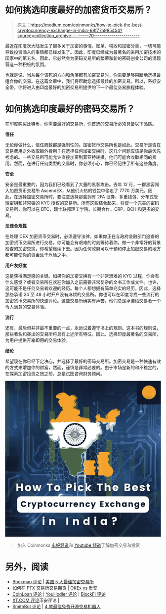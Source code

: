 # 如何挑选印度最好的加密货币交易所？

> 原文：<https://medium.com/coinmonks/how-to-pick-the-best-cryptocurrency-exchange-in-india-68f77a985454?source=collection_archive---------70----------------------->

最近在印度次大陆发生了很多关于加密的事情。账单、税收和加密分类，一切可能导致投资涌入的事情都已经发生了。因此，印度已经成为最著名的采用加密技术的国家中的第五名。因此，它必然会为密码交易所的繁荣和新的密码创业公司的涌现营造一种积极的氛围。

也就是说，当从每个该死的方向和角落都有加密交易时，你需要足够果断地选择最适合你的交易。在这篇文章中，我们将帮助您选择最佳的加密交易。所以，系好安全带，你将进入由印度最好的加密交易所提供的下一个最佳交易旅程体验。

# 如何挑选印度最好的密码交易所？

在印度购买比特币，你需要最好的交易所，你首选的交易所必须具备以下品质。

**信任**

无论你做什么，信任商数都是强制性的。加密货币交易所也是如此。交易所是否在交易费用之外收取额外费用？在选择任何加密交换时，这几个问题应该是你最优先考虑的。一些交易所可能允许直接加密到菲亚特转换，他们可能会收取相同的费用。然而，在进行任何类型的交易时，你必须小心，你已经记住了所有这些角度。

**安全**

安全是最重要的，因为我们已经看到了大量的黑客攻击。去年 12 月，一群黑客闯入加密货币交易所 AscendEX，从他们火热的钱包中偷走了 7770 万美元。因此，在选择加密交易所时，要注意选择那些拥有 2FA 证券、多重钱包、分布式管理密钥和非常强的 KYC 授权的交易所。所有这些结合起来，将使一个完美的密码交易所，你可以在 BTC，瑞士联邦理工学院，长期合作，CRP，BCH 和更多的交易。

**法律合规性**

在处理 CEX 加密货币交易时，必须遵守法律。如果你正在与政府金融部门追查的加密货币交易所进行交易，你可能会有艰难的时刻等待着你。做一个非常好的背景检查的加密交换，你希望继续下去。因为任何政府可以干预和停止加密交易的地方都可能使你的资金处于危险之中。

**用户友好度**

这是获得满足感的关键。如果你的加密交换有一个非常艰难的 KYC 过程，你会有什么感觉？或者交易所在欢迎你加入之前需要非常复杂的文书工作或文件。也许，这可能不是任何交易者欢迎的经历。每个人都想拥有简单充实的经历。因此，选择那些承诺 24 至 48 小时开户没有麻烦的交易所。你也可以在印度寻找一些流行的加密货币交易所的快速评论。这些交易所确实有声誉，他们总是承诺给交易者一个令人满意的交易体验。

**流行**

还有，最后但并非最不重要的一点，永远试着遵守书上的规则。这本书的规则说，那些著名和突出的交易所将具有上述所有特征。因此，选择印度最著名的交易所，为用户提供开箱即用的交易体验。

**结论**

希望现在你已经下定决心，并选择了最好的密码交易所。加密交易是一种快速有效的方式来增加你的财富，然而，谨慎是非常必要的。由于市场是新的和不稳定的，在探索加密投资之旅之前，总是试图咨询财务顾问。

![](img/4ee69fd522415eb7c1aa88829ca2af7b.png)

> 加入 Coinmonks [电报频道](https://t.me/coincodecap)和 [Youtube 频道](https://www.youtube.com/c/coinmonks/videos)了解加密交易和投资

# 另外，阅读

*   [Bookmap 评论](https://coincodecap.com/bookmap-review-2021-best-trading-software) | [美国 5 大最佳加密交易所](https://coincodecap.com/crypto-exchange-usa)
*   [如何在 FTX 交易所交易期货](https://coincodecap.com/ftx-futures-trading) | [OKEx vs 币安](https://coincodecap.com/okex-vs-binance)
*   [CoinLoan 评论](https://coincodecap.com/coinloan-review) | [YouHodler 评论](/coinmonks/youhodler-4-easy-ways-to-make-money-98969b9689f2) | [BlockFi 评论](https://coincodecap.com/blockfi-review)
*   [XT.COM 评论](https://coincodecap.com/profittradingapp-for-binance)币安评论 |
*   [SmithBot 评论](https://coincodecap.com/smithbot-review) | [4 款最佳免费开源交易机器人](https://coincodecap.com/free-open-source-trading-bots)